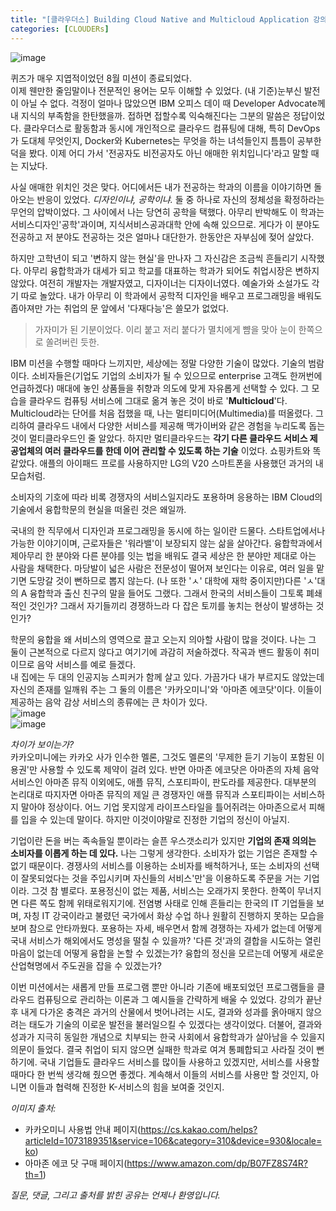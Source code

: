 ```yaml
---
title: "[클라우더스] Building Cloud Native and Multicloud Application 강의를 수료하다."
categories: [CLOUDERs]
---
```


![image](https://user-images.githubusercontent.com/50163676/90971794-4d945d00-e54e-11ea-9291-b8f61aca0225.png "8월 미션 뱃지")    

퀴즈가 매우 지엽적이었던 8월 미션이 종료되었다.  
이제 웬만한 줄임말이나 전문적인 용어는 모두 이해할 수 있었다. (내 기준)눈부신 발전이 아닐 수 없다. 걱정이 얼마나 많았으면 IBM 오피스 데이 때 Developer Advocate께 내 지식의 부족함을 한탄했을까. 접하면 접할수록 익숙해진다는 그분의 말씀은 정답이었다. 클라우더스로 활동함과 동시에 개인적으로 클라우드 컴퓨팅에 대해, 특히 DevOps가 도대체 무엇인지, Docker와 Kubernetes는 무엇을 하는 녀석들인지 틈틈이 공부한 덕을 봤다. 이제 어디 가서 '전공자도 비전공자도 아닌 애매한 위치입니다'라고 말할 때는 지났다.    

사실 애매한 위치인 것은 맞다. 어디에서든 내가 전공하는 학과의 이름을 이야기하면 돌아오는 반응이 있었다. *디자인이냐, 공학이냐.* 둘 중 하나로 자신의 정체성을 확정하라는 무언의 압박이었다. 그 사이에서 나는 당연히 공학을 택했다. 아무리 반박해도 이 학과는 서비스디자인'공학'과이며, 지식서비스공과대학 안에 속해 있으므로. 게다가 이 분야도 전공하고 저 분야도 전공하는 것은 얼마나 대단한가. 한동안은 자부심에 젖어 살았다.  

하지만 고학년이 되고 '변하지 않는 현실'을 만나자 그 자신감은 조금씩 흔들리기 시작했다. 아무리 융합학과가 대세가 되고 학교를 대표하는 학과가 되어도 취업시장은 변하지 않았다. 여전히 개발자는 개발자였고, 디자이너는 디자이너였다. 예술가와 소설가도 각기 따로 놀았다. 내가 아무리 이 학과에서 공학적 디자인을 배우고 프로그래밍을 배워도 좁아져만 가는 취업의 문 앞에서 '다재다능'은 쓸모가 없었다.   
>가자미가 된 기분이었다. 이리 붙고 저리 붙다가 멸치에게 뺨을 맞아 눈이 한쪽으로 쏠려버린 듯한.  

IBM 미션을 수행할 때마다 느끼지만, 세상에는 정말 다양한 기술이 많았다. 기술의 범람이다. 소비자들은(기업도 기업의 소비자가 될 수 있으므로 enterprise 고객도 한꺼번에 언급하겠다) 매대에 놓인 상품들을 취향과 의도에 맞게 자유롭게 선택할 수 있다. 그 모습을 클라우드 컴퓨팅 서비스에 그대로 옮겨 놓은 것이 바로 '__Multicloud__'다.  
Multicloud라는 단어를 처음 접했을 때, 나는 멀티미디어(Multimedia)를 떠올렸다. 그리하여 클라우드 내에서 다양한 서비스를 제공해 맥가이버와 같은 경험을 누리도록 돕는 것이 멀티클라우드인 줄 알았다. 하지만 멀티클라우드는 __각기 다른 클라우드 서비스 제공업체의 여러 클라우드를 한데 이어 관리할 수 있도록 하는 기술__ 이었다. 쇼핑카트와 똑같았다. 애플의 아이패드 프로를 사용하지만 LG의 V20 스마트폰을 사용했던 과거의 내 모습처럼.    

소비자의 기호에 따라 비록 경쟁자의 서비스일지라도 포용하며 응용하는 IBM Cloud의 기술에서 융합학문의 현실을 떠올린 것은 왜일까.    

국내의 한 직무에서 디자인과 프로그래밍을 동시에 하는 일이란 드물다. 스타트업에서나 가능한 이야기이며, 근로자들은 '워라밸'이 보장되지 않는 삶을 살아간다. 융합학과에서 제아무리 한 분야와 다른 분야를 잇는 법을 배워도 결국 세상은 한 분야만 제대로 아는 사람을 채택한다. 마당발이 넓은 사람은 전문성이 떨어져 보인다는 이유로, 여러 일을 맡기면 도망갈 것이 뻔하므로 뽑지 않는다. (나 또한 'ㅅ' 대학에 재학 중이지만)다른 'ㅅ'대의 A 융합학과 출신 친구의 말을 들어도 그랬다. 그래서 한국의 서비스들이 그토록 폐쇄적인 것인가? 그래서 자기들끼리 경쟁하느라 다 잡은 토끼를 놓치는 현상이 발생하는 것인가?    

학문의 융합을 왜 서비스의 영역으로 끌고 오는지 의아할 사람이 많을 것이다. 나는 그 둘이 근본적으로 다르지 않다고 여기기에 과감히 저술하겠다. 작곡과 밴드 활동이 취미이므로 음악 서비스를 예로 들겠다.  
내 집에는 두 대의 인공지능 스피커가 함께 살고 있다. 가끔가다 내가 부르지도 않았는데 자신의 존재를 일깨워 주는 그 둘의 이름은 '카카오미니'와 '아마존 에코닷'이다. 이들이 제공하는 음악 감상 서비스의 종류에는 큰 차이가 있다.  
![image](https://user-images.githubusercontent.com/50163676/90972877-a9171880-e557-11ea-883f-2c5b0982a3d5.png "카카오미니의 음악 서비스")  
![image](https://user-images.githubusercontent.com/50163676/90972882-b0d6bd00-e557-11ea-97d9-daff873051ac.png "아마존 에코닷의 음악 서비스")    

*차이가 보이는가?*  
카카오미니에는 카카오 사가 인수한 멜론, 그것도 멜론의 '무제한 듣기 기능이 포함된 이용권'만 사용할 수 있도록 제약이 걸려 있다. 반면 아마존 에코닷은 아마존의 자체 음악 서비스인 아마존 뮤직 이외에도, 애플 뮤직, 스포티파이, 판도라를 제공한다. 대부분의 논리대로 따지자면 아마존 뮤직의 제일 큰 경쟁자인 애플 뮤직과 스포티파이는 서비스하지 말아야 정상이다. 어느 기업 못지않게 라이프스타일을 틀어쥐려는 아마존으로서 피해를 입을 수 있는데 말이다. 하지만 이것이야말로 진정한 기업의 정신이 아닐지.    

기업이란 돈을 버는 족속들일 뿐이라는 슬픈 우스갯소리가 있지만 __기업의 존재 의의는 소비자를 이롭게 하는 데 있다.__ 나는 그렇게 생각한다. 소비자가 없는 기업은 존재할 수 없기 때문이다. 경쟁사의 서비스를 이용하는 소비자를 배척하거나, 또는 소비자의 선택이 잘못되었다는 것을 주입시키며 자신들의 서비스'만'을 이용하도록 주문을 거는 기업이라. 그것 참 별로다. 포용정신이 없는 제품, 서비스는 오래가지 못한다. 한쪽이 무너지면 다른 쪽도 함께 위태로워지기에. 전염병 사태로 인해 흔들리는 한국의 IT 기업들을 보며, 자칭 IT 강국이라고 불렸던 국가에서 화상 수업 하나 원활히 진행하지 못하는 모습을 보며 참으로 안타까웠다. 포용하는 자세, 배우면서 함께 경쟁하는 자세가 없는데 어떻게 국내 서비스가 해외에서도 명성을 떨칠 수 있을까? '다른 것'과의 결합을 시도하는 열린 마음이 없는데 어떻게 융합을 논할 수 있겠는가? 융합의 정신을 모르는데 어떻게 새로운 산업혁명에서 주도권을 잡을 수 있겠는가?    

이번 미션에서는 새롭게 만들 프로그램 뿐만 아니라 기존에 배포되었던 프로그램들을 클라우드 컴퓨팅으로 관리하는 이론과 그 예시들을 간략하게 배울 수 있었다. 강의가 끝난 후 내게 다가온 충격은 과거의 산물에서 벗어나려는 시도, 결과와 성과를 옭아매지 않으려는 태도가 기술의 이로운 발전을 불러일으킬 수 있겠다는 생각이었다. 더불어, 결과와 성과가 지극히 동일한 개념으로 치부되는 한국 사회에서 융합학과가 살아남을 수 있을지 의문이 들었다. 결국 취업이 되지 않으면 실패한 학과로 여겨 통폐합되고 사라질 것이 뻔하기에. 국내 기업들도 클라우드 서비스를 많이들 사용하고 있겠지만, 서비스를 사용할 때마다 한 번씩 생각해 줬으면 좋겠다. 계속해서 이들의 서비스를 사용만 할 것인지, 아니면 이들과 협력해 진정한 K-서비스의 힘을 보여줄 것인지.    



*이미지 출처:*
- 카카오미니 사용법 안내 페이지(<https://cs.kakao.com/helps?articleId=1073189351&service=106&category=310&device=930&locale=ko>)  
- 아마존 에코 닷 구매 페이지(<https://www.amazon.com/dp/B07FZ8S74R?th=1>)  

*질문, 댓글, 그리고 출처를 밝힌 공유는 언제나 환영입니다.*

